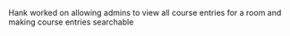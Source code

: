 Hank worked on allowing admins to view all course entries for a room and making course entries searchable
